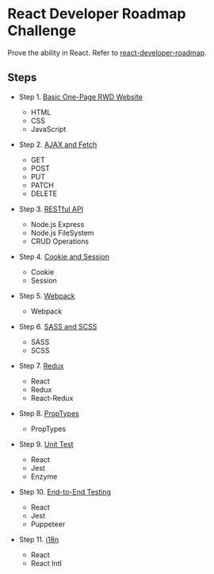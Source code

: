 # React Developer Roadmap Challenge

Prove the ability in React.
Refer to [react-developer-roadmap](https://github.com/adam-golab/react-developer-roadmap).

## Steps

- Step 1. [Basic One-Page RWD Website](https://github.com/harry-chiu/react-developer-roadmap-challenge/tree/master/step01)
    - HTML
    - CSS
    - JavaScript

- Step 2. [AJAX and Fetch](https://github.com/harry-chiu/react-developer-roadmap-challenge/tree/master/step02)
    - GET
    - POST
    - PUT
    - PATCH
    - DELETE

- Step 3. [RESTful API](https://github.com/harry-chiu/react-developer-roadmap-challenge/tree/master/step03)
    - Node.js Express
    - Node.js FileSystem
    - CRUD Operations

- Step 4. [Cookie and Session](https://github.com/harry-chiu/react-developer-roadmap-challenge/tree/master/step04)
    - Cookie
    - Session

- Step 5. [Webpack](https://github.com/harry-chiu/react-developer-roadmap-challenge/tree/master/step05)
    - Webpack

- Step 6. [SASS and SCSS](https://github.com/harry-chiu/react-developer-roadmap-challenge/tree/master/step06)
    - SASS
    - SCSS

- Step 7. [Redux](https://github.com/harry-chiu/react-developer-roadmap-challenge/tree/master/step07)
    - React
    - Redux
    - React-Redux

- Step 8. [PropTypes](https://github.com/harry-chiu/react-developer-roadmap-challenge/tree/master/step08)
    - PropTypes

- Step 9. [Unit Test](https://github.com/harry-chiu/react-developer-roadmap-challenge/tree/master/step09)
    - React
    - Jest
    - Enzyme

- Step 10. [End-to-End Testing](https://github.com/harry-chiu/react-developer-roadmap-challenge/tree/master/step10)
    - React
    - Jest
    - Puppeteer

- Step 11. [i18n](https://github.com/harry-chiu/react-developer-roadmap-challenge/tree/master/step11)
    - React
    - React Intl